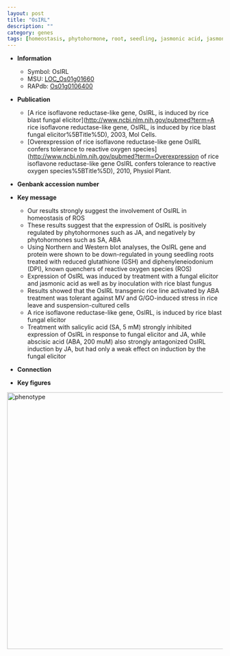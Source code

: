 ```yaml
---
layout: post
title: "OsIRL"
description: ""
category: genes
tags: [homeostasis, phytohormone, root, seedling, jasmonic acid, jasmonic,  ABA , blast, salicylic acid]
---
```


* **Information**  
    + Symbol: OsIRL  
    + MSU: [LOC_Os01g01660](http://rice.plantbiology.msu.edu/cgi-bin/ORF_infopage.cgi?orf=LOC_Os01g01660)  
    + RAPdb: [Os01g0106400](http://rapdb.dna.affrc.go.jp/viewer/gbrowse_details/irgsp1?name=Os01g0106400)  

* **Publication**  
    + [A rice isoflavone reductase-like gene, OsIRL, is induced by rice blast fungal elicitor](http://www.ncbi.nlm.nih.gov/pubmed?term=A rice isoflavone reductase-like gene, OsIRL, is induced by rice blast fungal elicitor%5BTitle%5D), 2003, Mol Cells.
    + [Overexpression of rice isoflavone reductase-like gene OsIRL confers tolerance to reactive oxygen species](http://www.ncbi.nlm.nih.gov/pubmed?term=Overexpression of rice isoflavone reductase-like gene OsIRL confers tolerance to reactive oxygen species%5BTitle%5D), 2010, Physiol Plant.

* **Genbank accession number**  

* **Key message**  
    + Our results strongly suggest the involvement of OsIRL in homeostasis of ROS
    + These results suggest that the expression of OsIRL is positively regulated by phytohormones such as JA, and negatively by phytohormones such as SA, ABA
    + Using Northern and Western blot analyses, the OsIRL gene and protein were shown to be down-regulated in young seedling roots treated with reduced glutathione (GSH) and diphenyleneiodonium (DPI), known quenchers of reactive oxygen species (ROS)
    + Expression of OsIRL was induced by treatment with a fungal elicitor and jasmonic acid as well as by inoculation with rice blast fungus
    + Results showed that the OsIRL transgenic rice line activated by ABA treatment was tolerant against MV and G/GO-induced stress in rice leave and suspension-cultured cells
    + A rice isoflavone reductase-like gene, OsIRL, is induced by rice blast fungal elicitor
    + Treatment with salicylic acid (SA, 5 mM) strongly inhibited expression of OsIRL in response to fungal elicitor and JA, while abscisic acid (ABA, 200 muM) also strongly antagonized OsIRL induction by JA, but had only a weak effect on induction by the fungal elicitor

* **Connection**  

* **Key figures**  
<img src="http://funRiceGenes.github.io/images/OsIRL.pheno.png" alt="phenotype"  style="width: 600px;"/>



